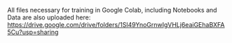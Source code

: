 All files necessary for training in Google Colab, including Notebooks and Data are also uploaded here: https://drive.google.com/drive/folders/1Sl49YnoGrnwIgVHLj6eaiGEhaBXFA5Cu?usp=sharing
